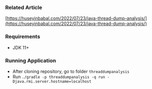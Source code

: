 ### Related Article
[https://huseyinbabal.com/2022/07/23/java-thread-dump-analysis/](https://huseyinbabal.com/2022/07/23/java-thread-dump-analysis/)
### Requirements
- JDK 11+

### Running Application
- After cloning repository, go to folder `threaddumpanalysis`
- Run `./gradle -p threaddumpanalysis -q run -Djava.rmi.server.hostname=localhost`
